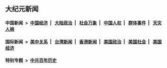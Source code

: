 ## 大纪元新闻

#### 中国新闻 &nbsp;>&nbsp; [中国经济](indexes/ncid283/README.md?08191245) &nbsp;| &nbsp; [大陆政治](indexes/ncid277/README.md?08191245) &nbsp;| &nbsp; [社会万象](indexes/ncid282/README.md?08191245) &nbsp;| &nbsp; [中国人权](indexes/ncid278/README.md?08191245) &nbsp;| &nbsp; [群体事件](indexes/ncid279/README.md?08191245) &nbsp;| &nbsp; [天灾人祸](indexes/ncid280/README.md?08191245)

#### 国际新闻 &nbsp;>&nbsp; [美中关系](indexes/nf1412576/README.md?08191245) &nbsp;| &nbsp; [台湾新闻](indexes/ncid1349361/README.md?08191245) &nbsp;| &nbsp; [香港新闻](indexes/ncid1349362/README.md?08191245) &nbsp;| &nbsp; [美国政治](indexes/ncid1078159/README.md?08191245) &nbsp;| &nbsp; [美国社会](indexes/ncid1078160/README.md?08191245) &nbsp;| &nbsp; [美国经济](indexes/ncid1078158/README.md?08191245)

#### 特别专题 &nbsp;>&nbsp; [中共百年历史](https://github.com/easy2view/epoch-special/blob/master/README.md?08191245)  

